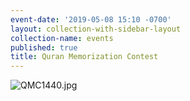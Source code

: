 ```yaml
---
event-date: '2019-05-08 15:10 -0700'
layout: collection-with-sidebar-layout
collection-name: events
published: true
title: Quran Memorization Contest
---
```

![QMC1440.jpg]({{site.baseurl}}/media/QMC1440.jpg)
